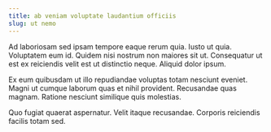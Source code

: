 ```yaml
---
title: ab veniam voluptate laudantium officiis
slug: ut nemo
---
```


Ad laboriosam sed ipsam tempore eaque rerum quia. Iusto ut quia. Voluptatem eum id. Quidem nisi nostrum non maiores sit ut. Consequatur ut est ex reiciendis velit est ut distinctio neque. Aliquid dolor ipsum.

Ex eum quibusdam ut illo repudiandae voluptas totam nesciunt eveniet. Magni ut cumque laborum quas et nihil provident. Recusandae quas magnam. Ratione nesciunt similique quis molestias.

Quo fugiat quaerat aspernatur. Velit itaque recusandae. Corporis reiciendis facilis totam sed.
